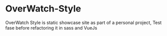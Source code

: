 # OverWatch-Style
OverWatch Style is static showcase site as part of a personal project,
Test fase before refactoring it in sass and VueJs
